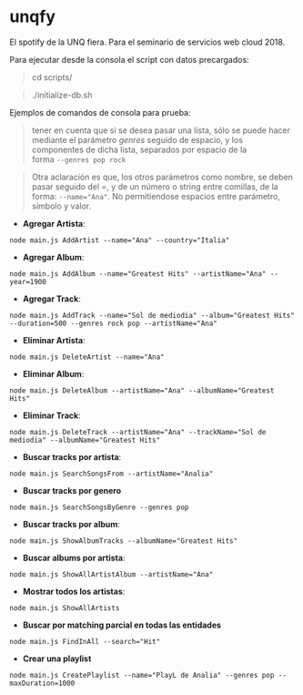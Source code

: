 # unqfy
El spotify de la UNQ fiera. Para el seminario de servicios web cloud 2018.

Para ejecutar desde la consola el script con datos precargados: 
   > cd scripts/
   
   > ./initialize-db.sh

Ejemplos de comandos de consola para prueba: 

 >tener en cuenta que si se desea pasar una lista, sólo se puede hacer 
mediante el parámetro *genres* seguido de espacio, y los componentes de dicha 
lista, separados por espacio de la  
forma `--genres pop rock`

>Otra aclaración es que, los otros parámetros como nombre, se deben pasar seguido del =, y de un número o 
string entre comillas, de la forma: `--name="Ana"`. No permitiendose espacios entre parámetro,
símbolo y valor.

* **Agregar Artista**: 
```
node main.js AddArtist --name="Ana" --country="Italia"
```
* **Agregar Album**: 
```
node main.js AddAlbum --name="Greatest Hits" --artistName="Ana" --year=1900
```
* **Agregar Track**: 
```
node main.js AddTrack --name="Sol de mediodia" --album="Greatest Hits" --duration=500 --genres rock pop --artistName="Ana"
```
* **Eliminar Artista**: 
```
node main.js DeleteArtist --name="Ana"
```
* **Eliminar Album**: 
```
node main.js DeleteAlbum --artistName="Ana" --albumName="Greatest Hits"
```
* **Eliminar Track**: 
```
node main.js DeleteTrack --artistName="Ana" --trackName="Sol de mediodia" --albumName="Greatest Hits"
```
* **Buscar tracks por artista**: 
```
node main.js SearchSongsFrom --artistName="Analia"
```
* **Buscar tracks por genero**
```
node main.js SearchSongsByGenre --genres pop
```
* **Buscar tracks por album**:
```
node main.js ShowAlbumTracks --albumName="Greatest Hits"
```
* **Buscar albums por artista**:
```
node main.js ShowAllArtistAlbum --artistName="Ana"
```
* **Mostrar todos los artistas**: 
```
node main.js ShowAllArtists
```
* **Buscar por matching parcial en todas las entidades**
```
node main.js FindInAll --search="Hit"
```
* **Crear una playlist**
```
node main.js CreatePlaylist --name="PlayL de Analia" --genres pop --maxDuration=1000
```

